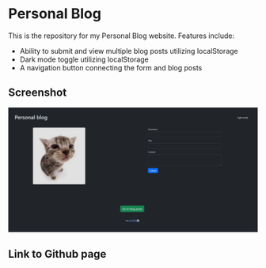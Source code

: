 # Personal Blog

This is the repository for my Personal Blog website. Features include:

* Ability to submit and view multiple blog posts utilizing localStorage
* Dark mode toggle utilizing localStorage
* A navigation button connecting the form and blog posts

## Screenshot

![A screenshot of the finished first version of my "About Me" wesbite.](./assets/images/Screenshot_9-5-2024_33125_127.0.0.1.jpeg)
## Link to Github page

